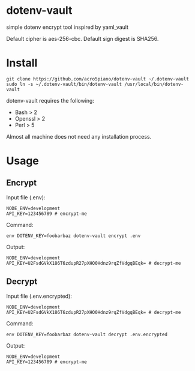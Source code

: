 # dotenv-vault

simple dotenv encrypt tool inspired by yaml_vault

Default cipher is aes-256-cbc. Default sign digest is SHA256.

# Install

```
git clone https://github.com/acro5piano/dotenv-vault ~/.dotenv-vault
sudo ln -s ~/.dotenv-vault/bin/dotenv-vault /usr/local/bin/dotenv-vault
```

dotenv-vault requires the following:

- Bash > 2
- Openssl > 2
- Perl > 5

Almost all machine does not need any installation process.

# Usage

## Encrypt

Input file (.env):

```
NODE_ENV=development
API_KEY=123456789 # encrypt-me
```

Command:

```
env DOTENV_KEY=foobarbaz dotenv-vault encrypt .env
```

Output:

```
NODE_ENV=development
API_KEY=U2FsdGVkX186T6zdupR27pXHO0Hdnz9rqZfVdgqBEqk= # decrypt-me
```

## Decrypt

Input file (.env.encrypted):

```
NODE_ENV=development
API_KEY=U2FsdGVkX186T6zdupR27pXHO0Hdnz9rqZfVdgqBEqk= # decrypt-me
```

Command:

```
env DOTENV_KEY=foobarbaz dotenv-vault decrypt .env.encrypted
```

Output:

```
NODE_ENV=development
API_KEY=123456789 # encrypt-me
```
